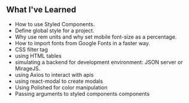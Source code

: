 ## What I've Learned
- How to use Styled Components.
- Define global style for a project.
- Why use rem units and why set mobile font-size as a percentage.
- How to import fonts from Google Fonts in a faster way.
- CSS filter tag
- using HTML tables
- simulating a backend for development environment: JSON server or MirageJS.
- using Axios to interact with apis
- using react-modal to create modals
- Using Polished for color manipulation
- Passing arguments to styled components components